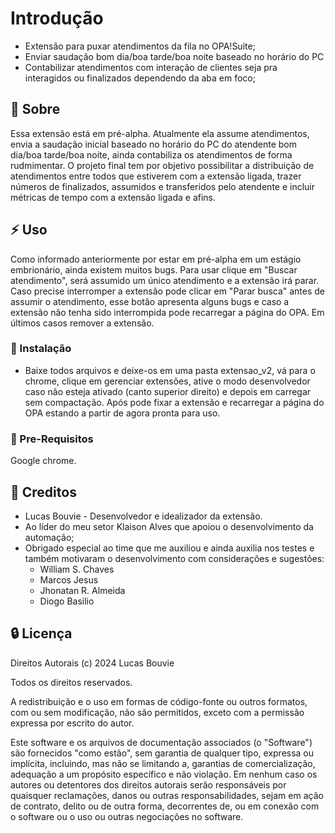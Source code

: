 # Introdução

- Extensão para puxar atendimentos da fila no OPA!Suite;
- Enviar saudação bom dia/boa tarde/boa noite baseado no horário do PC
- Contabilizar atendimentos com interação de clientes seja pra interagidos ou finalizados dependendo da aba em foco;

##  :beginner: Sobre
Essa extensão está em pré-alpha. Atualmente ela assume atendimentos, envia a saudação inicial baseado no horário do PC do atendente bom dia/boa tarde/boa noite, ainda contabiliza os atendimentos de forma rudmimentar. O projeto final tem por objetivo possibilitar a distribuição de atendimentos entre todos que estiverem com a extensão ligada, trazer números de finalizados, assumidos e transferidos pelo atendente e incluir métricas de tempo com a extensão ligada e afins.

## :zap: Uso
Como informado anteriormente por estar em pré-alpha em um estágio embrionário, ainda existem muitos bugs. Para usar clique em "Buscar atendimento", será assumido um único atendimento e a extensão irá parar. Caso precise interromper a extensão pode clicar em "Parar busca" antes de assumir o atendimento, esse botão apresenta alguns bugs e caso a extensão não tenha sido interrompida pode recarregar a página do OPA.  Em últimos casos remover a extensão.

###  :electric_plug: Instalação
- Baixe todos arquivos e deixe-os em uma pasta extensao_v2, vá para o chrome, clique em gerenciar extensões, ative o modo desenvolvedor caso não esteja ativado (canto superior direito) e depois em carregar sem compactação. Após pode fixar a extensão e recarregar a página do OPA estando a partir de agora pronta para uso.

### :notebook: Pre-Requisitos
Google chrome.

## :star2: Creditos
- Lucas Bouvie - Desenvolvedor e idealizador da extensão.
- Ao líder do meu setor Klaison Alves que apoiou o desenvolvimento da automação;
- Obrigado especial ao time que me auxiliou e ainda auxilia nos testes e também motivaram o desenvolvimento com considerações e sugestões:
  - William S. Chaves
  - Marcos Jesus
  - Jhonatan R. Almeida
  - Diogo Basilio

##  :lock: Licença
Direitos Autorais (c) 2024 Lucas Bouvie

Todos os direitos reservados.

A redistribuição e o uso em formas de código-fonte ou outros formatos, com ou sem modificação, não são permitidos, exceto com a permissão expressa por escrito do autor.

Este software e os arquivos de documentação associados (o "Software") são fornecidos "como estão", sem garantia de qualquer tipo, expressa ou implícita, incluindo, mas não se limitando a, garantias de comercialização, adequação a um propósito específico e não violação. Em nenhum caso os autores ou detentores dos direitos autorais serão responsáveis por quaisquer reclamações, danos ou outras responsabilidades, sejam em ação de contrato, delito ou de outra forma, decorrentes de, ou em conexão com o software ou o uso ou outras negociações no software.
